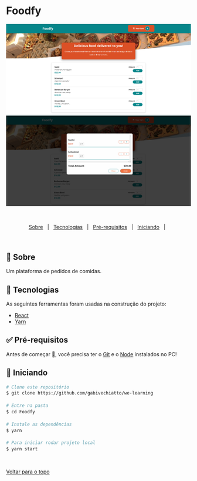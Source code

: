 # Foodfy
 
 <div align="center">
  <img src="src/assets/desktop.png" alt="desktop"/> 
  <img src="src/assets/modal.png" alt="modal"/> 
 </div> 

  &#xa0;


</div>

<p align="center">
  <a href="#dart-sobre">Sobre</a> &#xa0; | &#xa0;   
  <a href="#rocket-tecnologias">Tecnologias</a> &#xa0; | &#xa0;
  <a href="#white_check_mark-pré-requesitos">Pré-requisitos</a> &#xa0; | &#xa0;
  <a href="#checkered_flag-começando">Iniciando</a> &#xa0; | &#xa0;  
</p>

<br>

## :dart: Sobre ##

<p> Um plataforma de pedidos de comidas.</p>

## :rocket: Tecnologias ##

As seguintes ferramentas foram usadas na construção do projeto:

- [React](https://pt-br.reactjs.org/)
- [Yarn](https://yarnpkg.com/)

## :white_check_mark: Pré-requisitos ##

Antes de começar :checkered_flag:, você precisa ter o [Git](https://git-scm.com) e o [Node](https://nodejs.org/en/) instalados no PC!

## :checkered_flag: Iniciando ##

```bash
# Clone este repositório
$ git clone https://github.com/gabivechiatto/we-learning

# Entre na pasta
$ cd Foodfy

# Instale as dependências
$ yarn

# Para iniciar rodar projeto local
$ yarn start
```

&#xa0;

<a href="#top">Voltar para o topo</a>
